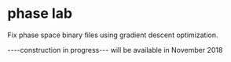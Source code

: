 # phase lab

Fix phase space binary files using gradient descent optimization.

----construction in progress--- will be available in November 2018
